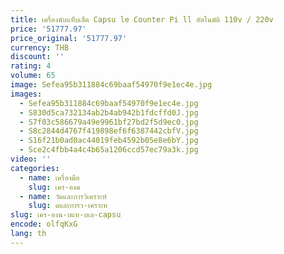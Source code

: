 ```yaml
---
title: เครื่องนับแท็บเล็ต Capsu le Counter Pi ll อัตโนมัติ 110v / 220v
price: '51777.97'
price_original: '51777.97'
currency: THB
discount: ''
rating: 4
volume: 65
image: Sefea95b311884c69baaf54970f9e1ec4e.jpg
images:
  - Sefea95b311884c69baaf54970f9e1ec4e.jpg
  - S830d5ca732134ab2b4ab942b1fdcffd0J.jpg
  - S7f03c586679a49e9961bf27bd2f5d9ec0.jpg
  - S8c2844d4767f419898ef6f6387442cbfV.jpg
  - S16f21b0ad0ac44019feb4592b05e8e6bY.jpg
  - Sce2c4fbb4a4c4b65a1206ccd57ec79a3k.jpg
video: ''
categories:
  - name: เครื่องมือ
    slug: เคร-องม
  - name: วัดและการวิเคราะห์
    slug: ดและการว-เคราะห
slug: เคร-องน-บแท-บเล-capsu
encode: olfqKxG
lang: th
---
```

  